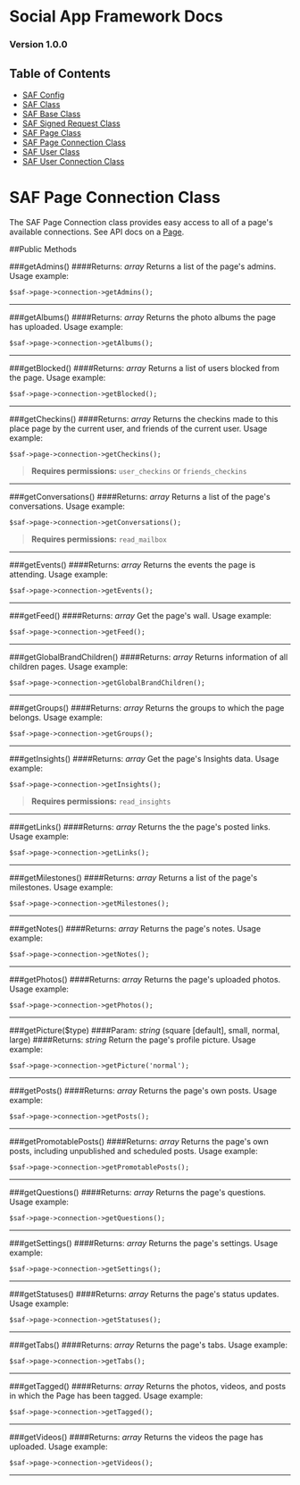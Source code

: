 # Social App Framework Docs
### Version 1.0.0

## Table of Contents

* [SAF Config](saf_config.md)
* [SAF Class](saf.md)
* [SAF Base Class](saf_base.md)
* [SAF Signed Request Class](saf_signed_request.md)
* [SAF Page Class](saf_page.md)
* [SAF Page Connection Class](saf_page_connection.md)
* [SAF User Class](saf_user.md)
* [SAF User Connection Class](saf_user_connection.md)

# SAF Page Connection Class
The SAF Page Connection class provides easy access to all of a page's available
connections. See API docs on a [Page](https://developers.facebook.com/docs/reference/api/page/).

##Public Methods

###getAdmins()
####Returns: _array_
Returns a list of the page's admins. Usage example:

    $saf->page->connection->getAdmins();

***

###getAlbums()
####Returns: _array_
Returns the photo albums the page has uploaded. Usage example:

    $saf->page->connection->getAlbums();

***

###getBlocked()
####Returns: _array_
Returns a list of users blocked from the page. Usage example:

    $saf->page->connection->getBlocked();

***

###getCheckins()
####Returns: _array_
Returns the checkins made to this place page by the current user, and friends 
of the current user. Usage example:

    $saf->page->connection->getCheckins();

>**Requires permissions:** `user_checkins` or `friends_checkins`

***

###getConversations()
####Returns: _array_
Returns a list of the page's conversations. Usage example:

    $saf->page->connection->getConversations();

>**Requires permissions:** `read_mailbox`

***

###getEvents()
####Returns: _array_
Returns the events the page is attending. Usage example:

    $saf->page->connection->getEvents();

***

###getFeed()
####Returns: _array_
Get the page's wall. Usage example:

    $saf->page->connection->getFeed();

***

###getGlobalBrandChildren()
####Returns: _array_
Returns information of all children pages. Usage example:

    $saf->page->connection->getGlobalBrandChildren();

***

###getGroups()
####Returns: _array_
Returns the groups to which the page belongs. Usage example:

    $saf->page->connection->getGroups();

***

###getInsights()
####Returns: _array_
Get the page's Insights data. Usage example:

    $saf->page->connection->getInsights();

>**Requires permissions:** `read_insights`

***

###getLinks()
####Returns: _array_
Returns the the page's posted links. Usage example:

    $saf->page->connection->getLinks();

***

###getMilestones()
####Returns: _array_
Returns a list of the page's milestones. Usage example:

    $saf->page->connection->getMilestones();

***

###getNotes()
####Returns: _array_
Returns the page's notes. Usage example:

    $saf->page->connection->getNotes();

***

###getPhotos()
####Returns: _array_
Returns the page's uploaded photos. Usage example:

    $saf->page->connection->getPhotos();

***

###getPicture($type)
####Param: _string_ (square [default], small, normal, large)
####Returns: _string_
Return the page's profile picture. Usage example:

    $saf->page->connection->getPicture('normal');

***

###getPosts()
####Returns: _array_
Returns the page's own posts. Usage example:

    $saf->page->connection->getPosts();

***

###getPromotablePosts()
####Returns: _array_
Returns the page's own posts, including unpublished and scheduled posts. 
Usage example:

    $saf->page->connection->getPromotablePosts();

***

###getQuestions()
####Returns: _array_
Returns the page's questions. Usage example:

    $saf->page->connection->getQuestions();

***

###getSettings()
####Returns: _array_
Returns the page's settings. Usage example:

    $saf->page->connection->getSettings();

***

###getStatuses()
####Returns: _array_
Returns the page's status updates. Usage example:

    $saf->page->connection->getStatuses();

***

###getTabs()
####Returns: _array_
Returns the page's tabs. Usage example:

    $saf->page->connection->getTabs();

***

###getTagged()
####Returns: _array_
Returns the photos, videos, and posts in which the Page has been tagged. 
Usage example:

    $saf->page->connection->getTagged();

***

###getVideos()
####Returns: _array_
Returns the videos the page has uploaded. Usage example:

    $saf->page->connection->getVideos();

***
